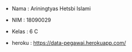 - Nama : Ariningtyas Hetsbi Islami
- NIM : 18090029
- Kelas : 6 C

- heroku : https://data-pegawai.herokuapp.com/
